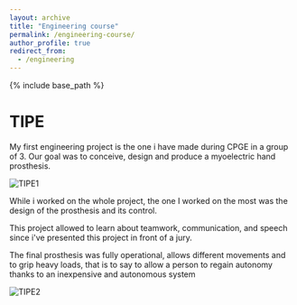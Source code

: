 ```yaml
---
layout: archive
title: "Engineering course"
permalink: /engineering-course/
author_profile: true
redirect_from:
  - /engineering
---
```


{% include base_path %}

TIPE
======

My first engineering project is the one i have made during CPGE in a group of 3. Our goal was to conceive, design and produce a myoelectric hand prosthesis.

![TIPE1](/files/TIPE1.png)

While i worked on the whole project, the one I worked on the most was the design of the prosthesis and its control.

This project allowed to learn about teamwork, communication, and speech since i've presented this project in front of a jury.

The final prosthesis was fully operational, allows different movements and to grip heavy loads, that is to say to allow a person to regain autonomy thanks to an inexpensive and autonomous system

![TIPE2](/files/TIPE2.png)
